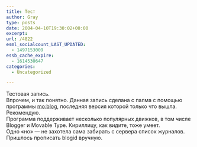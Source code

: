 ```yaml
---
title: Тест
author: Gray
type: posts
date: 2004-04-10T19:30:02+00:00
excerpt:
url: /4822
esml_socialcount_LAST_UPDATED:
  - 1497153009
essb_cache_expire:
  - 1614530647
categories:
  - Uncategorized

---
```








Тестовая запись.  
Впрочем, и так понятно. Данная запись сделана с палма с помощью программы [mo:blog][1], последняя версия которой только что вышла.  
Рекомендую.  
Программа поддерживает несколько популярных движков, в том числе Blogger и Movable Type. Кириллицу, как видите, тоже умеет.  
Одно &#171;но&#187; &#8212; не захотела сама забирать с сервера список журналов. Пришлось прописать blogid вручную.

 [1]: http://www.tektonica.com/